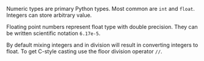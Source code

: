 Numeric types are primary Python types. Most common are `int` and `float`. Integers can store arbitrary value.

Floating point numbers represent float type with double precision. They can be written scientific notation `6.17e-5`.

By default mixing integers and in division will result in converting integers to float. To get C-style casting use the floor division operator `//`.